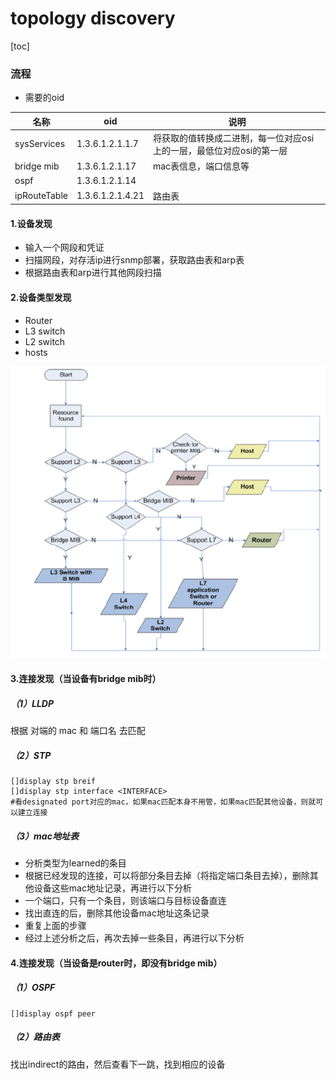 # topology discovery

[toc]

### 流程

* 需要的oid

|名称|oid|说明|
|-|-|-|
|sysServices|1.3.6.1.2.1.1.7|将获取的值转换成二进制，每一位对应osi上的一层，最低位对应osi的第一层|
|bridge mib|1.3.6.1.2.1.17|mac表信息，端口信息等|
|ospf|1.3.6.1.2.1.14||
|ipRouteTable|1.3.6.1.2.1.4.21|路由表|

#### 1.设备发现
* 输入一个网段和凭证
* 扫描网段，对存活ip进行snmp部署，获取路由表和arp表
* 根据路由表和arp进行其他网段扫描

#### 2.设备类型发现
* Router
* L3 switch
* L2 switch
* hosts

![](./imgs/physical_discovery_01.png)

#### 3.连接发现（当设备有bridge mib时）

##### （1）LLDP
根据 对端的 mac 和 端口名 去匹配

##### （2）STP
```shell
[]display stp breif
[]display stp interface <INTERFACE>
#看designated port对应的mac，如果mac匹配本身不用管，如果mac匹配其他设备，则就可以建立连接
```

##### （3）mac地址表
* 分析类型为learned的条目
* 根据已经发现的连接，可以将部分条目去掉（将指定端口条目去掉），删除其他设备这些mac地址记录，再进行以下分析
* 一个端口，只有一个条目，则该端口与目标设备直连
* 找出直连的后，删除其他设备mac地址这条记录
* 重复上面的步骤
* 经过上述分析之后，再次去掉一些条目，再进行以下分析

#### 4.连接发现（当设备是router时，即没有bridge mib）

##### （1）OSPF
```shell
[]display ospf peer
```

##### （2）路由表
找出indirect的路由，然后查看下一跳，找到相应的设备
